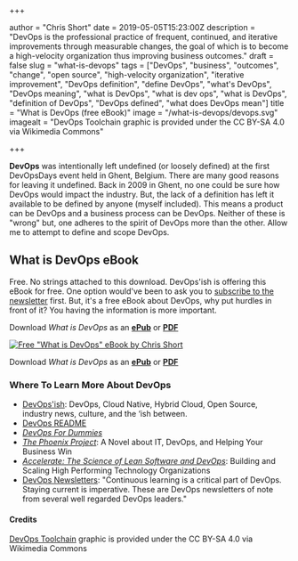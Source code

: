 +++

author = "Chris Short"
date = 2019-05-05T15:23:00Z
description = "DevOps is the professional practice of frequent, continued, and iterative improvements through measurable changes, the goal of which is to become a high-velocity organization thus improving business outcomes."
draft = false
slug = "what-is-devops"
tags = ["DevOps", "business", "outcomes", "change", "open source", "high-velocity organization", "iterative improvement", "DevOps definition", "define DevOps", "what's DevOps", "DevOps meaning", "what is DevOps", "what is dev ops", "what is DevOps", "definition of DevOps", "DevOps defined", "what does DevOps mean"]
title = "What is DevOps (free eBook)"
image = "/what-is-devops/devops.svg"
imagealt = "DevOps Toolchain graphic is provided under the CC BY-SA 4.0 via Wikimedia Commons"

+++

**DevOps** was intentionally left undefined (or loosely defined) at the first DevOpsDays event held in Ghent, Belgium. There are many good reasons for leaving it undefined. Back in 2009 in Ghent, no one could be sure how DevOps would impact the industry. But, the lack of a definition has left it available to be defined by anyone (myself included). This means a product can be DevOps and a business process can be DevOps. Neither of these is "wrong" but, one adheres to the spirit of DevOps more than the other. Allow me to attempt to define and scope DevOps.

## What is DevOps eBook

Free. No strings attached to this download. DevOps'ish is offering this eBook for free. One option would've been to ask you to [subscribe to the newsletter](/subscribe/) first. But, it's a free eBook about DevOps, why put hurdles in front of it? You having the information is more important.

Download *What is DevOps* as an [**ePub**](/what-is-devops/What_is_DevOps_eBook.epub) or [**PDF**](/what-is-devops/What_is_DevOps_eBook.pdf)

[![Free "What is DevOps" eBook by Chris Short](/what-is-devops/What-is-DevOps-eBook_landing-page.webp)](/what-is-devops/What_is_DevOps_eBook.pdf)

Download *What is DevOps* as an [**ePub**](/what-is-devops/What_is_DevOps_eBook.epub) or [**PDF**](/what-is-devops/What_is_DevOps_eBook.pdf)

### Where To Learn More About DevOps

* [DevOps'ish](/subscribe/): DevOps, Cloud Native, Hybrid Cloud, Open Source, industry news, culture, and the ‘ish between.
* [DevOps README](https://devopsreadme.xyz/)
* [*DevOps For Dummies*](https://amzn.to/2TFOQFe)
* [*The Phoenix Project*](https://amzn.to/2WxnsdZ): A Novel about IT, DevOps, and Helping Your Business Win
* [*Accelerate: The Science of Lean Software and DevOps*](https://amzn.to/2Xnc5S2): Building and Scaling High Performing Technology Organizations
* [DevOps Newsletters](https://devopsnewsletters.com/): "Continuous learning is a critical part of DevOps. Staying current is imperative. These are DevOps newsletters of note from several well regarded DevOps leaders."

#### Credits

[DevOps Toolchain](https://commons.wikimedia.org/wiki/File:Devops-toolchain.svg) graphic is provided under the CC BY-SA 4.0 via Wikimedia Commons
